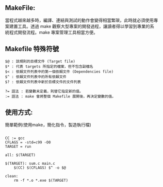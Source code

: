 ## MakeFile:
當程式越來越多時，編譯、連結與測試的動作會變得相當繁瑣，此時就必須使用專案建置工具。透過 make 觀察大型專案的開發過程，讓讀者得以學習到專業的系統程式開發流程。make 專案管理工具相當方便。
## Makefile 特殊符號

```
$@ : 該規則的目標文件 (Target file)
$* : 代表 targets 所指定的檔案，但不包含副檔名
$< : 依賴文件列表中的第一個依賴文件 (Dependencies file)
$^ : 依賴文件列表中的所有依賴文件
$? : 依賴文件列表中新於目標文件的文件列表

?= 語法 : 若變數未定義，則替它指定新的值。
:= 語法 : make 會將整個 Makefile 展開後，再決定變數的值。
```

## 使用方式:
簡單範例(使用make，簡化指令，製造執行檔)
<pre><code>
CC := gcc
CFLAGS = -std=c99 -O0
TARGET = run

all: $(TARGET)

$(TARGET): sum.c main.c
	$(CC) $(CFLAGS) $^ -o $@

clean:
	rm -f *.o *.exe $(TARGET)
</code></pre>
